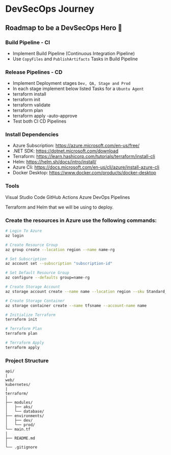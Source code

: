 # DevSecOps Journey
## Roadmap to be a DevSecOps Hero 🦸


### Build Pipeline - CI
- Implement Build Pipeline (Continuous Integration Pipeline)
- Use `CopyFiles` and `PublishArtifacts` Tasks in Build Pipeline
### Release Pipelines - CD
- Implement Deployment stages `Dev, QA, Stage and Prod`
- In each stage implement below listed Tasks for a `Ubuntu Agent`
 - terraform install 
 - terraform init
 - terraform validate
 - terraform plan
 - terraform apply -auto-approve
- Test both CI CD Pipelines

### Install Dependencies

- Azure Subscription: https://azure.microsoft.com/en-us/free/
- .NET SDK: https://dotnet.microsoft.com/download
- Terraform: https://learn.hashicorp.com/tutorials/terraform/install-cli
- Helm: https://helm.sh/docs/intro/install/
- Azure Cli: https://docs.microsoft.com/en-us/cli/azure/install-azure-cli
- Docker Desktop: https://www.docker.com/products/docker-desktop

### Tools
Visual Studio Code
GitHub Actions
Azure DevOps Pipelines

Terraform and Helm that we will be using to deploy.

### Create the resources in Azure use the following commands:

```sh
# Login To Azure
az login

# Create Resource Group
az group create --location region --name name-rg

# Set Subscription
az account set --subscription "subscription-id"

# Set Default Resource Group
az configure --defaults group=name-rg

# Create Storage Account
az storage account create --name name --location region --sku Standard_LRS

# Create Storage Container
az storage container create --name tfsname --account-name name

# Initialize Terraform
terraform init

# Terraform Plan
terraform plan

# Terraform Apply
terraform apply
```

### Project Structure
```
api/
|
web/
kubernetes/
|
terraform/
│
├── modules/
│   ├── aks/
│   └── database/
├── environments/
│   ├── dev/
│   └── prod/
└── main.tf
│
├── README.md
│
└── .gitignore
```
